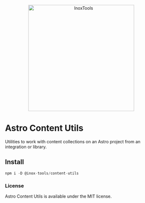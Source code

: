 <p align="center">
    <img alt="InoxTools" width="350px" src="https://github.com/Fryuni/inox-tools/blob/main/assets/shield.png?raw=true"/>
</p>

# Astro Content Utils

Utilities to work with content collections on an Astro project from an integration or library.

## Install

```js
npm i -D @inox-tools/content-utils
```

### License

Astro Content Utils is available under the MIT license.
